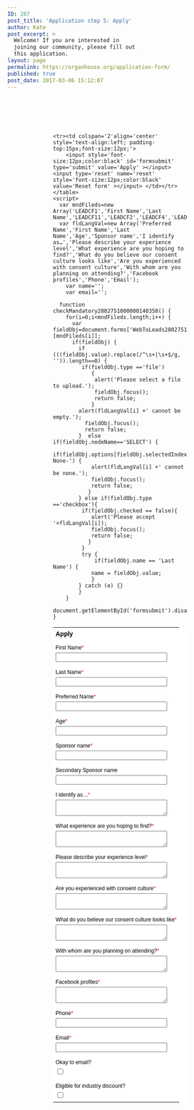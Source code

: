 ```yaml
---
ID: 287
post_title: 'Application step 5: Apply'
author: Kate
post_excerpt: >
  Welcome! If you are interested in
  joining our community, please fill out
  this application.
layout: page
permalink: https://organhouse.org/application-form/
published: true
post_date: 2017-03-06 15:12:07
---
```

<!-- Note :
   - You can modify the font style and form style to suit your website. 
   - Code lines with comments ���Do not remove this code���  are required for the form to work properly, make sure that you do not remove these lines of code. 
   - The Mandatory check script can modified as to suit your business needs. 
   - It is important that you test the modified form before going live.-->
<div id='crmWebToEntityForm' style='width:300px;margin:auto;'>
   <META HTTP-EQUIV ='content-type' CONTENT='text/html;charset=UTF-8'>
   <form action='https://crm.zoho.com/crm/WebToLeadForm' name=WebToLeads2802751000000140358 method='POST' onSubmit='javascript:document.charset="UTF-8"; return checkMandatory2802751000000140358()' accept-charset='UTF-8'>
 <input type='text' style='display:none;' name='xnQsjsdp' value='a620cee1ae0435057d8165ce6a51abc76b5d2ff36a0af5ddaa8a081d70f969fd'></input> 
 <input type='hidden' name='zc_gad' id='zc_gad' value=''></input> 
 <input type='text' style='display:none;' name='xmIwtLD' value='4bc31f950afc7bccd6c7656476ce2dde5a5379f1b06fc6973b43e1bda10e56c5'></input> 
 <input type='text'  style='display:none;' name='actionType' value='TGVhZHM='></input>
 <input type='text' style='display:none;' name='returnURL' value='https://organhouse.org/thankyou' > </input><br></br>
	 <!-- Do not remove this code. -->
	<style>
		tr , td { 
			padding:6px;
			border-spacing:0px;
			border-width:0px;
			}
	</style>
	<table style='width:300px;background-color:#ffffff;background-color:white;color:black'><tr><td colspan='2' align='left' style='color:black;font-family:Arial;font-size:14px;'><strong>Apply</strong></td></tr> <br></br><tr><td><span style='nowrap:nowrap;font-size:12px;font-family:Arial;width:200px;line-height: 22px;'>First Name<span style='color:red;'>*</span></span><br><input type='text' maxlength='40' style='width:250px;' name='First Name'></input></td></tr><tr><td><span style='nowrap:nowrap;font-size:12px;font-family:Arial;width:200px;line-height: 22px;'>Last Name<span style='color:red;'>*</span></span><br><input type='text' maxlength='80' style='width:250px;' name='Last Name'></input></td></tr><tr><td><span style='nowrap:nowrap;font-size:12px;font-family:Arial;width:200px;line-height: 22px;'>Preferred Name<span style='color:red;'>*</span></span><br><input type='text' maxlength='255' style='width:250px;' name='LEADCF1'></input></td></tr><tr><td><span style='nowrap:nowrap;font-size:12px;font-family:Arial;width:200px;line-height: 22px;'>Age<span style='color:red;'>*</span></span><br><input type='text' maxlength='255' style='width:250px;' name='LEADCF11'></input></td></tr><tr><td><span style='nowrap:nowrap;font-size:12px;font-family:Arial;width:200px;line-height: 22px;'>Sponsor name<span style='color:red;'>*</span></span><br><input type='text' maxlength='255' style='width:250px;' name='LEADCF2'></input></td></tr><tr><td><span style='nowrap:nowrap;font-size:12px;font-family:Arial;width:200px;line-height: 22px;'>Secondary Sponsor name</span><br><input type='text' maxlength='255' style='width:250px;' name='LEADCF5'></input></td></tr><tr><td><span style='nowrap:nowrap;font-size:12px;font-family:Arial;width:200px;line-height: 22px;'>I identify as…<span style='color:red;'>*</span></span><br><textarea maxlength='2000' style='width:250px;' name='LEADCF4'style='width:250px;'>&nbsp;</textarea></td></tr><tr><td><span style='nowrap:nowrap;font-size:12px;font-family:Arial;width:200px;line-height: 22px;'>What experience are you hoping to find?<span style='color:red;'>*</span></span><br><textarea maxlength='2000' style='width:250px;' name='LEADCF6'style='width:250px;'>&nbsp;</textarea></td></tr><tr><td><span style='nowrap:nowrap;font-size:12px;font-family:Arial;width:200px;line-height: 22px;'>Please describe your experience level<span style='color:red;'>*</span></span><br><textarea maxlength='2000' style='width:250px;' name='LEADCF20'style='width:250px;'>&nbsp;</textarea></td></tr><tr><td><span style='nowrap:nowrap;font-size:12px;font-family:Arial;width:200px;line-height: 22px;'>Are you experienced with consent culture<span style='color:red;'>*</span></span><br><textarea maxlength='2000' style='width:250px;' name='LEADCF21'style='width:250px;'>&nbsp;</textarea></td></tr><tr><td><span style='nowrap:nowrap;font-size:12px;font-family:Arial;width:200px;line-height: 22px;'>What do you believe our consent culture looks like<span style='color:red;'>*</span></span><br><textarea maxlength='2000' style='width:250px;' name='LEADCF22'style='width:250px;'>&nbsp;</textarea></td></tr><tr><td><span style='nowrap:nowrap;font-size:12px;font-family:Arial;width:200px;line-height: 22px;'>With whom are you planning on attending?<span style='color:red;'>*</span></span><br><textarea maxlength='2000' style='width:250px;' name='LEADCF9'style='width:250px;'>&nbsp;</textarea></td></tr><tr><td><span style='nowrap:nowrap;font-size:12px;font-family:Arial;width:200px;line-height: 22px;'>Facebook profiles<span style='color:red;'>*</span></span><br><textarea maxlength='2000' style='width:250px;' name='LEADCF8'style='width:250px;'>&nbsp;</textarea></td></tr><tr><td><span style='nowrap:nowrap;font-size:12px;font-family:Arial;width:200px;line-height: 22px;'>Phone<span style='color:red;'>*</span></span><br><input type='text' maxlength='30' style='width:250px;' name='Mobile'></input></td></tr><tr><td><span style='nowrap:nowrap;font-size:12px;font-family:Arial;width:200px;line-height: 22px;'>Email<span style='color:red;'>*</span></span><br><input type='text' maxlength='100' style='width:250px;' name='Email'></input></td></tr><tr><td><span style='nowrap:nowrap;font-size:12px;font-family:Arial;width:200px;line-height: 22px;'>Okay to email&#x3f;</span><br><input type='checkbox' name='LEADCF106'></input></td></tr><tr><td><span style='nowrap:nowrap;font-size:12px;font-family:Arial;width:200px;line-height: 22px;'>Eligible for industry discount&#x3f;</span><br><input type='checkbox' name='LEADCF102'></input></td></tr>

	<tr><td colspan='2'align='center' style='text-align:left; padding-top:15px;font-size:12px;'>
		<input style='font-size:12px;color:black' id='formsubmit' type='submit' value='Apply' ></input> <input type='reset' name='reset' style='font-size:12px;color:black' value='Reset form' ></input> </td></tr></table>
	<script>
 	  var mndFileds=new Array('LEADCF1','First Name','Last Name','LEADCF11','LEADCF2','LEADCF4','LEADCF20','LEADCF6','LEADCF22','LEADCF21','LEADCF9','LEADCF8','Mobile','Email');
 	  var fldLangVal=new Array('Preferred Name','First Name','Last Name','Age','Sponsor name','I identify as…','Please describe your experience level','What experience are you hoping to find?','What do you believe our consent culture looks like','Are you experienced with consent culture','With whom are you planning on attending?','Facebook profiles','Phone','Email'); 
		var name='';
		var email='';

 	  function checkMandatory2802751000000140358() {
		for(i=0;i<mndFileds.length;i++) {
		  var fieldObj=document.forms['WebToLeads2802751000000140358'][mndFileds[i]];
		  if(fieldObj) {
			if (((fieldObj.value).replace(/^\s+|\s+$/g, '')).length==0) {
			 if(fieldObj.type =='file')
				{ 
				 alert('Please select a file to upload.'); 
				 fieldObj.focus(); 
				 return false;
				} 
			alert(fldLangVal[i] +' cannot be empty.'); 
   	   	  	  fieldObj.focus();
   	   	  	  return false;
			}  else if(fieldObj.nodeName=='SELECT') {
  	   	   	 if(fieldObj.options[fieldObj.selectedIndex].value=='-None-') {
				alert(fldLangVal[i] +' cannot be none.'); 
				fieldObj.focus();
				return false;
			   }
			} else if(fieldObj.type =='checkbox'){
 	 	 	 if(fieldObj.checked == false){
				alert('Please accept  '+fldLangVal[i]);
				fieldObj.focus();
				return false;
			   } 
			 } 
			 try {
			     if(fieldObj.name == 'Last Name') {
				name = fieldObj.value;
 	 	 	    }
			} catch (e) {}
		    }
		}
		document.getElementById('formsubmit').disabled=true;
	}
</script>
	</form>
</div>